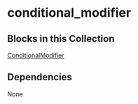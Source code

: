 conditional_modifier
===

Blocks in this Collection
---
[ConditionalModifier](docs/conditional_modifier.md)

Dependencies
---
None

